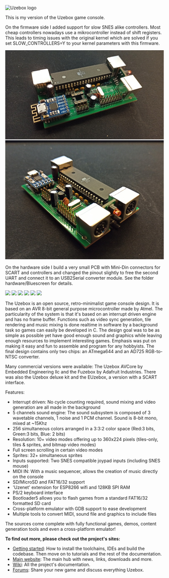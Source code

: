 <img src="http://uzebox.org/belogic.com/uzebox/images/new_banner3.jpg"
 alt="Uzebox logo" />

This is my version of the Uzebox game console.

On the firmware side I added support for slow SNES alike controllers. Most cheap controllers nowadays use a mikrocontroller instead of shift registers. This leads to timing issues with the original kernel which are solved if you set SLOW_CONTROLLERS=Y to your kernel parameters with this firmware.

<img src="https://github.com/Bluescreen2001/uzebox/blob/master/hardware/UzeboxNano1.jpg"  />
<img src="https://github.com/Bluescreen2001/uzebox/blob/master/hardware/UzeboxNano2.jpg"  />

On the hardware side I build a very small PCB with Mini-Din connectors for SCART and controllers and changed the pinout slightly to free the second UART and connect it to an USB2Serial converter module. See the folder hardware/Bluescreen for details.

<img src="https://uzebox.org/belogic.com/uzebox/images/thumbs/case_thumb.gif" height="74px"  />
<img src="https://uzebox.org/belogic.com/uzebox/images/games/donkeykong.png"  />
<img src="https://uzebox.org/belogic.com/uzebox/images/games/alterego.png"  />
<img src="https://uzebox.org/belogic.com/uzebox/images/games/ghostyghost.png"  />
<img src="https://uzebox.org/belogic.com/uzebox/images/games/loderunner.png"  />
<img src="https://uzebox.org/belogic.com/uzebox/images/games/mellisretroland.png"  />


The Uzebox is an open source, retro-minimalist game console design. It is based on an AVR 8-bit general purpose microcontroller made by Atmel. The particularity of the system is that it's based on an interrupt driven engine and has no frame buffer. Functions such as video sync generation, tile rendering and music mixing is done realtime in software by a background task so games can easily be developed in C. The design goal was to be as simple as possible yet have good enough sound and graphics while leaving enough resources to implement interesting games. Emphasis was put on making it easy and fun to assemble and program for any hobbyists. The final design contains only two chips: an ATmega644 and an AD725 RGB-to-NTSC converter.

Many commercial versions were available: The Uzebox AVCore by Embedded Engineering llc and the Fuzebox by Adafruit Industries. There was also the Uzebox deluxe kit and the EUzebox, a version with a SCART interface.

Features:
* Interrupt driven: No cycle counting required, sound mixing and video generation are all made in the background
* 5 channels sound engine: The sound subsystem is composed of 3 wavetable channels, 1 noise and 1 PCM channel. Sound is 8-bit mono, mixed at ~15Khz
* 256 simultaneous colors arranged in a 3:3:2 color space (Red:3 bits, Green:3 bits, Blue: 2 bits)
* Resolution: 10+ video modes offering up to 360x224 pixels (tiles-only, tiles & sprites, and bitmap video modes)
* Full screen scrolling in certain video modes
* Sprites: 32+ simultaneous sprites
* Inputs supported: Two SNES compatible joypad inputs (including SNES mouse)
* MIDI IN: With a music sequencer, allows the creation of music directly on the console
* SD/MicroSD and FAT16/32 support
* 'Uzenet' extension for ESP8266 wifi and 128KB SPI RAM
* PS/2 keyboard interface
* Bootloader5 allows you to flash games from a standard FAT16/32 formatted SD card
* Cross-platform emulator with GDB support to ease development
* Multiple tools to convert MIDI, sound file and graphics to include files

The sources come complete with fully functional games, demos, content generation tools and even a cross-platform emulator!

**To find out more, please check out the project's sites:**
* [Getting started](https://uzebox.org/wiki/Getting_Started_on_the_Uzebox): How to install the toolchains, IDEs and build the codebase. Then move on to tutorials and the rest of the documentation.  
* [Main website](https://uzebox.org): The main hub with news, links, downloads and more.
* [Wiki](https://uzebox.org/wiki): All the project's documentation.
* [Forums](https://uzebox.org/forums): Share your new game and discuss everything Uzebox.
